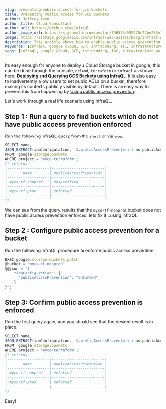 ```yaml
---
slug: preventing-public-access-for-gcs-buckets
title: Preventing Public Access for GCS Buckets
author: Jeffrey Aven
author_title: Cloud Consultant
author_url: https://github.com/infraql
author_image_url: https://s.gravatar.com/avatar/f96573d092470c74be233e1dded5376f?s=80
image: https://storage.googleapis.com/infraql-web-assets/blog/infraql-gcs-public-access-prevention.png
description: This article shows how to enable public access prevention on Google Cloud Storage (GCS) buckets using InfraQL - a SQL based approach to deploying and querying cloud assets.
keywords: [infraql, google cloud, GCP, infracoding, IaC, infrastructure as code, google cloud storage, cloud storage, GCS, cloud security, CSPM]
tags: [infraql, google cloud, GCP, infracoding, IaC, infrastructure as code, google cloud storage, cloud storage, GCS, cloud security, CSPM]
---
```


Its easy enough for anyone to deploy a Cloud Storage bucket in google, this can be done through the console, `gcloud`, `terraform` or `infraql` as shown here: [__Deploying and Querying GCS Buckets using InfraQL__](/blog/deploying-and-querying-gcs-buckets-using-infraql).  It is also easy to inadvertently allow users to set public ACLs on a bucket, therefore making its contents publicly visible by default.  There is an easy way to prevent this from happening by [Using public access prevention](https://cloud.google.com/storage/docs/using-public-access-prevention).

Let's work through a real life scenario using InfraQL.

## Step 1 : Run a query to find buckets which do not have public access prevention enforced

Run the following InfraQL query from the `shell` or via `exec`:

```jsx
SELECT name, 
JSON_EXTRACT(iamConfiguration, '$.publicAccessPrevention') as publicAccessPrevention
FROM  google.storage.buckets
WHERE project = 'myco-terraform';
/* returns
|-------------------|------------------------|
|       name        | publicAccessPrevention |
|-------------------|------------------------|
| myco-tf-nonprod   | unspecified            |
|-------------------|------------------------|
| myco-tf-prod      | enforced               |
|-------------------|------------------------|
*/
```

We can see from the query results that the `myco-tf-nonprod` bucket does not have public access prevention enforced, lets fix it...using InfraQL.

## Step 2 : Configure public access prevention for a bucket

Run the following InfraQL procedure to enforce public access prevention:

```jsx
EXEC google.storage.buckets.patch 
@bucket = 'myco-tf-nonprod'
@@json = '{
    "iamConfiguration": {
      "publicAccessPrevention": "enforced"
    }
}';
```

## Step 3: Confirm public access prevention is enforced

Run the first query again, and you should see that the desired result is in place.

```jsx
SELECT name, 
JSON_EXTRACT(iamConfiguration, '$.publicAccessPrevention') as publicAccessPrevention
FROM  google.storage.buckets
WHERE project = 'myco-terraform';
/* returns
|-------------------|------------------------|
|       name        | publicAccessPrevention |
|-------------------|------------------------|
| myco-tf-nonprod   | enforced               |
|-------------------|------------------------|
| myco-tf-prod      | enforced               |
|-------------------|------------------------|
*/
```

Easy!